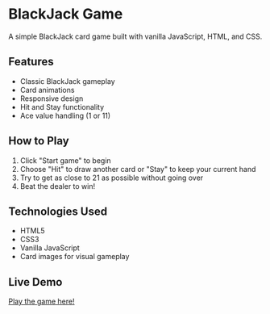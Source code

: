 # BlackJack Game

A simple BlackJack card game built with vanilla JavaScript, HTML, and CSS.

## Features

- Classic BlackJack gameplay
- Card animations
- Responsive design
- Hit and Stay functionality
- Ace value handling (1 or 11)

## How to Play

1. Click "Start game" to begin
2. Choose "Hit" to draw another card or "Stay" to keep your current hand
3. Try to get as close to 21 as possible without going over
4. Beat the dealer to win!

## Technologies Used

- HTML5
- CSS3
- Vanilla JavaScript
- Card images for visual gameplay

## Live Demo

[Play the game here!](https://your-netlify-url.netlify.app) 